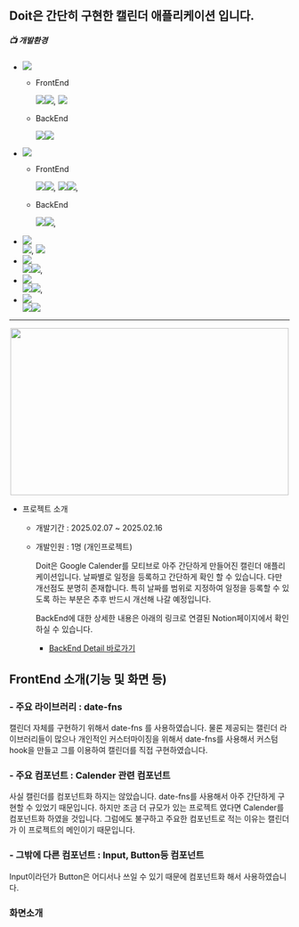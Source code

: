 ## Doit은  간단히 구현한 캘린더 애플리케이션 입니다.

##### 📺 개발환경
* <img src="https://img.shields.io/badge/Language-%23121011?style=plastic"/>
    
    * FrontEnd
          <div>
              <img src="https://img.shields.io/badge/JavaScript-F7DF1E?style=float-square&logo=JavaScript&logoColor=white"><img src="https://img.shields.io/badge/ES6-515151?style=float-square">,
              <img src="https://img.shields.io/badge/TypeScript-3178C6?style=float-square&logo=TypeScript&logoColor=white">
          </div>

    * BackEnd
           <div>
               <img src="https://img.shields.io/badge/java-%23ED8B00?style=float-square&logo=openjdk&logoColor=white"><img src="https://img.shields.io/badge/17-515151?style=float-square">
           </div>
    

* <img src="https://img.shields.io/badge/Library%20&%20Framwork-%23121011?style=plastic"/>

    * FrontEnd
              <div>
                  <img src="https://img.shields.io/badge/React.js-61DAFB?style=float-square&logo=React&logoColor=white"/><img src="https://img.shields.io/badge/18-515151?style=float-square">,
                  <img src="https://img.shields.io/badge/Axios-5A29E4?style=float-square&logo=Axios&logoColor=white"/><img src="https://img.shields.io/badge/1.7.9-515151?style=float-square">,
              </div>

    * BackEnd
             <div>
                  <img src="https://img.shields.io/badge/springboot-6DB33F?style=float-square&logo=springboot&logoColor=white"><img src="https://img.shields.io/badge/3.4.2-515151?style=float-square">,
              </div>

* <img src="https://img.shields.io/badge/Web-%23121011?style=plastic"/>
              <div>
                  <img src="https://img.shields.io/badge/HTML5-E34F26?style=float-square&logo=HTML5&logoColor=white"/>, <img src ="https://img.shields.io/badge/CSS3-1572B6?style=float-square&logo=CSS3&logoColor=white"/>
              </div>

* <img src="https://img.shields.io/badge/Database-%23121011?style=plastic"/>
                <div>
                    <img src="https://img.shields.io/badge/MySQL-4479A1?style=float-square&logo=MySql&logoColor=white"><img src="https://img.shields.io/badge/8.0-515151?style=float-square">,
                </div>
* <img src="https://img.shields.io/badge/ORM-%23121011?style=plastic"/>
                <div>
                    <img src="https://img.shields.io/badge/Spring%20Data%20JPA-6DB33F?style=float-square&logo=Spring&logoColor=white"/><img src="https://img.shields.io/badge/3.4.2-515151?style=float-square">,
                </div>

* <img src="https://img.shields.io/badge/Build-%23121011?style=plastic">
                 <div>
                    <img src="https://img.shields.io/badge/Gradle-02303A?style=float-square&logo=Gradle&logoColor=white"><img src="https://img.shields.io/badge/8.12.1-515151?style=float-square">
                 </div>
------------

<p align="center">
    <img src="https://github.com/user-attachments/assets/30cc72bc-5392-49fe-9cea-c6685baf27d9" width=500 height=300/>
</p>

* 프로젝트 소개

    - 개발기간 : 2025.02.07 ~ 2025.02.16
    - 개발인원 : 1명 (개인프로젝트)
 
      Doit은 Google Calender를 모티브로 아주 간단하게 만들어진 캘린더 애플리케이션입니다. 날짜별로 일정을 등록하고 간단하게 확인 할 수 있습니다.
      다만 개선점도 분명히 존재합니다. 특히 날짜를 범위로 지정하여 일정을 등록할 수 있도록 하는 부분은 추후 반드시 개선해 나갈 예정입니다.


      BackEnd에 대한 상세한 내용은 아래의 링크로 연결된 Notion페이지에서 확인하실 수 있습니다.

       * [BackEnd Detail 바로가기](https://plum-bayberry-866.notion.site/TeamPL-BackEnd-Detail-10d498f4568880db9366d64b3a00a492)
     


## FrontEnd 소개(기능 및 화면 등) 

### - 주요 라이브러리 : date-fns

  캘린더 자체를 구현하기 위해서 date-fns 를 사용하였습니다. 물론 제공되는 캘린더 라이브러리들이 많으나 개인적인 커스터마이징을 위해서
  date-fns를 사용해서 커스텀 hook을 만들고 그를 이용하여 캘린더를 직접 구현하였습니다.

### - 주요 컴포넌트 : Calender 관련 컴포넌트
  
  사실 캘린더를 컴포넌트화 하지는 않았습니다. date-fns를 사용해서 아주 간단하게 구현할 수 있었기 때문입니다. 하지만 조금 더 규모가 있는 프로젝트
  였다면 Calender를 컴포넌트화 하였을 것입니다. 그럼에도 불구하고 주요한 컴포넌트로 적는 이유는 캘린더가  이 프로젝트의 메인이기 때문입니다.

### - 그밖에 다른 컴포넌트 : Input, Button등 컴포넌트

  Input이라던가 Button은 어디서나 쓰일 수 있기 때문에 컴포넌트화 해서 사용하였습니다.


### 화면소개 


